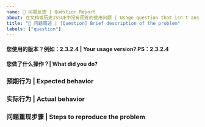```yaml
---
name: 🙋 问题反馈 | Question Report
about: 在文档或历史ISSUE中没有回答的使用问题 | Usage question that isn't answered in docs or history ISSUE
title: "🙋 问题简述 | [Question] Brief description of the problem"
labels: ["question"]
---
```


<!-- 请在您提交 问题 之前，回答以下这些问题。(最快解决办法：脱敏贴上你的错误截图)  | Please answer these questions before you submit a bug. (The fastest solution: desensitize and paste a screenshot of your error) -->

#### 您使用的版本？例如：2.3.2.4 | Your usage version? PS：2.3.2.4

#### 您做了什么操作？| What did you do? 

### 预期行为 | Expected behavior

### 实际行为 | Actual behavior

### 问题重现步骤 | Steps to reproduce the problem
